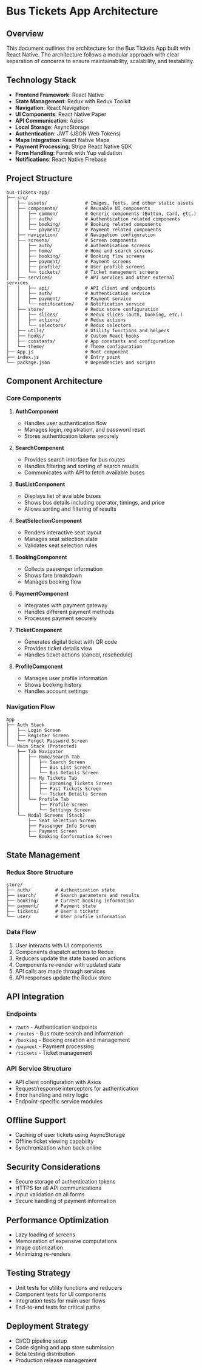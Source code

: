 # Bus Tickets App Architecture

## Overview
This document outlines the architecture for the Bus Tickets App built with React Native. The architecture follows a modular approach with clear separation of concerns to ensure maintainability, scalability, and testability.

## Technology Stack
- **Frontend Framework**: React Native
- **State Management**: Redux with Redux Toolkit
- **Navigation**: React Navigation
- **UI Components**: React Native Paper
- **API Communication**: Axios
- **Local Storage**: AsyncStorage
- **Authentication**: JWT (JSON Web Tokens)
- **Maps Integration**: React Native Maps
- **Payment Processing**: Stripe React Native SDK
- **Form Handling**: Formik with Yup validation
- **Notifications**: React Native Firebase

## Project Structure
```
bus-tickets-app/
├── src/
│   ├── assets/              # Images, fonts, and other static assets
│   ├── components/          # Reusable UI components
│   │   ├── common/          # Generic components (Button, Card, etc.)
│   │   ├── auth/            # Authentication related components
│   │   ├── booking/         # Booking related components
│   │   └── payment/         # Payment related components
│   ├── navigation/          # Navigation configuration
│   ├── screens/             # Screen components
│   │   ├── auth/            # Authentication screens
│   │   ├── home/            # Home and search screens
│   │   ├── booking/         # Booking flow screens
│   │   ├── payment/         # Payment screens
│   │   ├── profile/         # User profile screens
│   │   └── tickets/         # Ticket management screens
│   ├── services/            # API services and other external services
│   │   ├── api/             # API client and endpoints
│   │   ├── auth/            # Authentication service
│   │   ├── payment/         # Payment service
│   │   └── notification/    # Notification service
│   ├── store/               # Redux store configuration
│   │   ├── slices/          # Redux slices (auth, booking, etc.)
│   │   ├── actions/         # Redux actions
│   │   └── selectors/       # Redux selectors
│   ├── utils/               # Utility functions and helpers
│   ├── hooks/               # Custom React hooks
│   ├── constants/           # App constants and configuration
│   └── theme/               # Theme configuration
├── App.js                   # Root component
├── index.js                 # Entry point
└── package.json             # Dependencies and scripts
```

## Component Architecture

### Core Components

1. **AuthComponent**
   - Handles user authentication flow
   - Manages login, registration, and password reset
   - Stores authentication tokens securely

2. **SearchComponent**
   - Provides search interface for bus routes
   - Handles filtering and sorting of search results
   - Communicates with API to fetch available buses

3. **BusListComponent**
   - Displays list of available buses
   - Shows bus details including operator, timings, and price
   - Allows sorting and filtering of results

4. **SeatSelectionComponent**
   - Renders interactive seat layout
   - Manages seat selection state
   - Validates seat selection rules

5. **BookingComponent**
   - Collects passenger information
   - Shows fare breakdown
   - Manages booking flow

6. **PaymentComponent**
   - Integrates with payment gateway
   - Handles different payment methods
   - Processes payment securely

7. **TicketComponent**
   - Generates digital ticket with QR code
   - Provides ticket details view
   - Handles ticket actions (cancel, reschedule)

8. **ProfileComponent**
   - Manages user profile information
   - Shows booking history
   - Handles account settings

### Navigation Flow

```
App
├── Auth Stack
│   ├── Login Screen
│   ├── Register Screen
│   └── Forgot Password Screen
└── Main Stack (Protected)
    ├── Tab Navigator
    │   ├── Home/Search Tab
    │   │   ├── Search Screen
    │   │   ├── Bus List Screen
    │   │   └── Bus Details Screen
    │   ├── My Tickets Tab
    │   │   ├── Upcoming Tickets Screen
    │   │   ├── Past Tickets Screen
    │   │   └── Ticket Details Screen
    │   └── Profile Tab
    │       ├── Profile Screen
    │       └── Settings Screen
    └── Modal Screens (Stack)
        ├── Seat Selection Screen
        ├── Passenger Info Screen
        ├── Payment Screen
        └── Booking Confirmation Screen
```

## State Management

### Redux Store Structure
```
store/
├── auth/         # Authentication state
├── search/       # Search parameters and results
├── booking/      # Current booking information
├── payment/      # Payment state
├── tickets/      # User's tickets
└── user/         # User profile information
```

### Data Flow
1. User interacts with UI components
2. Components dispatch actions to Redux
3. Reducers update the state based on actions
4. Components re-render with updated state
5. API calls are made through services
6. API responses update the Redux store

## API Integration

### Endpoints
- `/auth` - Authentication endpoints
- `/routes` - Bus route search and information
- `/booking` - Booking creation and management
- `/payment` - Payment processing
- `/tickets` - Ticket management

### API Service Structure
- API client configuration with Axios
- Request/response interceptors for authentication
- Error handling and retry logic
- Endpoint-specific service modules

## Offline Support
- Caching of user tickets using AsyncStorage
- Offline ticket viewing capability
- Synchronization when back online

## Security Considerations
- Secure storage of authentication tokens
- HTTPS for all API communications
- Input validation on all forms
- Secure handling of payment information

## Performance Optimization
- Lazy loading of screens
- Memoization of expensive computations
- Image optimization
- Minimizing re-renders

## Testing Strategy
- Unit tests for utility functions and reducers
- Component tests for UI components
- Integration tests for main user flows
- End-to-end tests for critical paths

## Deployment Strategy
- CI/CD pipeline setup
- Code signing and app store submission
- Beta testing distribution
- Production release management
